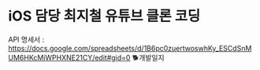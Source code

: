 # iOS 담당 최지철 유튜브 클론 코딩

API 명세서 : https://docs.google.com/spreadsheets/d/1B6pc0zuertwoswhKy_ESCdSnMUM6HKcMiWPHXNE21CY/edit#gid=0
:dog2:개발일지
